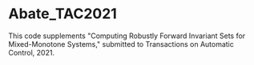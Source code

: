 # Abate_TAC2021
This code supplements "Computing Robustly Forward Invariant Sets for Mixed-Monotone Systems," submitted to Transactions on Automatic Control, 2021.
